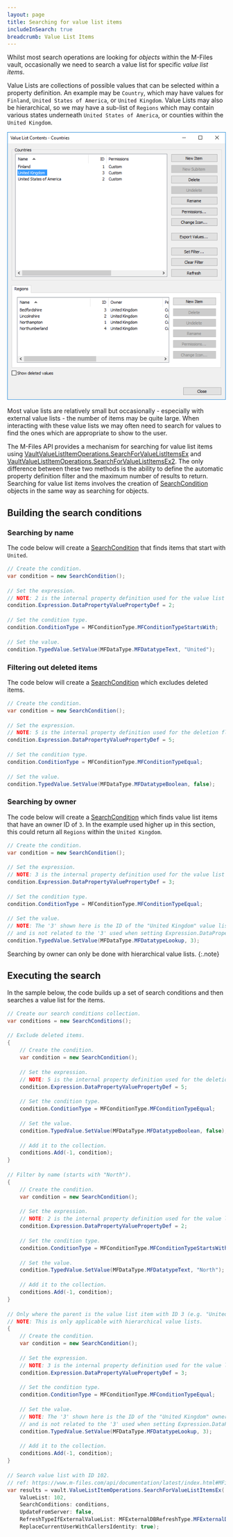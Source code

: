 ```yaml
---
layout: page
title: Searching for value list items
includeInSearch: true
breadcrumb: Value List Items
---
```


Whilst most search operations are looking for *objects* within the M-Files vault, occasionally we need to search a value list for specific *value list items*.

Value Lists are collections of possible values that can be selected within a property definition.  An example may be `Country`, which may have values for `Finland`, `United States of America`, or `United Kingdom`.  Value Lists may also be hierarchical, so we may have a sub-list of `Regions` which may contain various states underneath `United States of America`, or counties within the `United Kingdom`.

![Hierarchical value lists with items](hierarchical-value-list-items.png)

Most value lists are relatively small but occasionally - especially with external value lists - the number of items may be quite large.  When interacting with these value lists we may often need to search for values to find the ones which are appropriate to show to the user.

The M-Files API provides a mechanism for searching for value list items using [VaultValueListItemOperations.SearchForValueListItemsEx](https://www.m-files.com/api/documentation/latest/index.html#MFilesAPI~VaultValueListItemOperations~SearchForValueListItemsEx.html) and [VaultValueListItemOperations.SearchForValueListItemsEx2](https://www.m-files.com/api/documentation/latest/index.html#MFilesAPI~VaultValueListItemOperations~SearchForValueListItemsEx2.html).  The only difference between these two methods is the ability to define the automatic property definition filter and the maximum number of results to return.  Searching for value list items involves the creation of [SearchCondition](https://www.m-files.com/api/documentation/latest/MFilesAPI~SearchCondition.html) objects in the same way as searching for objects.

## Building the search conditions

### Searching by name

The code below will create a [SearchCondition](https://www.m-files.com/api/documentation/latest/MFilesAPI~SearchCondition.html) that finds items that start with `United`.

```csharp
// Create the condition.
var condition = new SearchCondition();

// Set the expression.
// NOTE: 2 is the internal property definition used for the value list item name.
condition.Expression.DataPropertyValuePropertyDef = 2;

// Set the condition type.
condition.ConditionType = MFConditionType.MFConditionTypeStartsWith;

// Set the value.
condition.TypedValue.SetValue(MFDataType.MFDatatypeText, "United");
```

### Filtering out deleted items

The code below will create a [SearchCondition](https://www.m-files.com/api/documentation/latest/MFilesAPI~SearchCondition.html) which excludes deleted items.

```csharp
// Create the condition.
var condition = new SearchCondition();

// Set the expression.
// NOTE: 5 is the internal property definition used for the deletion flag on a value list item.
condition.Expression.DataPropertyValuePropertyDef = 5;

// Set the condition type.
condition.ConditionType = MFConditionType.MFConditionTypeEqual;

// Set the value.
condition.TypedValue.SetValue(MFDataType.MFDatatypeBoolean, false);
```

### Searching by owner

The code below will create a [SearchCondition](https://www.m-files.com/api/documentation/latest/MFilesAPI~SearchCondition.html) which finds value list items that have an owner ID of `3`.  In the example used higher up in this section, this could return all `Regions` within the `United Kingdom`.

```csharp
// Create the condition.
var condition = new SearchCondition();

// Set the expression.
// NOTE: 3 is the internal property definition used for the value list item owner.
condition.Expression.DataPropertyValuePropertyDef = 3;

// Set the condition type.
condition.ConditionType = MFConditionType.MFConditionTypeEqual;

// Set the value.
// NOTE: The '3' shown here is the ID of the "United Kingdom" value list item
// and is not related to the '3' used when setting Expression.DataPropertyValuePropertyDef.
condition.TypedValue.SetValue(MFDataType.MFDatatypeLookup, 3);
```

Searching by owner can only be done with hierarchical value lists.
{:.note}

## Executing the search

In the sample below, the code builds up a set of search conditions and then searches a value list for the items.

```csharp
// Create our search conditions collection.
var conditions = new SearchConditions();

// Exclude deleted items.
{	
	// Create the condition.
	var condition = new SearchCondition();

	// Set the expression.
	// NOTE: 5 is the internal property definition used for the deletion flag on a value list item.
	condition.Expression.DataPropertyValuePropertyDef = 5;

	// Set the condition type.
	condition.ConditionType = MFConditionType.MFConditionTypeEqual;

	// Set the value.
	condition.TypedValue.SetValue(MFDataType.MFDatatypeBoolean, false);

	// Add it to the collection.
	conditions.Add(-1, condition);
}

// Filter by name (starts with "North").
{	
	// Create the condition.
	var condition = new SearchCondition();

	// Set the expression.
	// NOTE: 2 is the internal property definition used for the value list item name.
	condition.Expression.DataPropertyValuePropertyDef = 2;

	// Set the condition type.
	condition.ConditionType = MFConditionType.MFConditionTypeStartsWith;

	// Set the value.
	condition.TypedValue.SetValue(MFDataType.MFDatatypeText, "North");

	// Add it to the collection.
	conditions.Add(-1, condition);
}

// Only where the parent is the value list item with ID 3 (e.g. "United Kingdom").
// NOTE: This is only applicable with hierarchical value lists.
{
	// Create the condition.
	var condition = new SearchCondition();

	// Set the expression.
	// NOTE: 3 is the internal property definition used for the value list item owner.
	condition.Expression.DataPropertyValuePropertyDef = 3;

	// Set the condition type.
	condition.ConditionType = MFConditionType.MFConditionTypeEqual;

	// Set the value.
	// NOTE: The '3' shown here is the ID of the "United Kingdom" owner value list item
	// and is not related to the '3' used when setting Expression.DataPropertyValuePropertyDef.
	condition.TypedValue.SetValue(MFDataType.MFDatatypeLookup, 3);

	// Add it to the collection.
	conditions.Add(-1, condition);
}

// Search value list with ID 102.
// ref: https://www.m-files.com/api/documentation/latest/index.html#MFilesAPI~VaultValueListItemOperations~SearchForValueListItemsEx.html
var results = vault.ValueListItemOperations.SearchForValueListItemsEx(
	ValueList: 102,
	SearchConditions: conditions,
	UpdateFromServer: false,
	RefreshTypeIfExternalValueList: MFExternalDBRefreshType.MFExternalDBRefreshTypeNone,
	ReplaceCurrentUserWithCallersIdentity: true);
```
